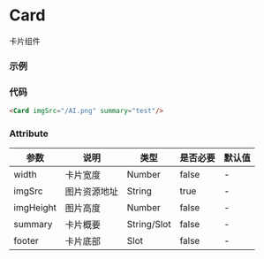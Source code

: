 # Card
卡片组件

### 示例
<Card imgSrc="/AI.png" summary="test"/>

### 代码
```html
<Card imgSrc="/AI.png" summary="test"/>
```
### Attribute
| 参数 | 说明 | 类型 | 是否必要 | 默认值 |
| ---- | ---- | ---- | ----  | ----- |
| width | 卡片宽度 | Number | false | - |
| imgSrc | 图片资源地址 | String | true | - |
| imgHeight | 图片高度 | Number | false | - |
| summary | 卡片概要 | String/Slot | false | - |
| footer | 卡片底部 | Slot | false | - |

